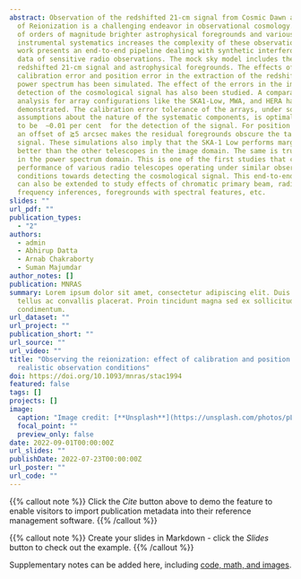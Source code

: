```yaml
---
abstract: Observation of the redshifted 21-cm signal from Cosmic Dawn and Epoch
  of Reionization is a challenging endeavor in observational cosmology. Presence
  of orders of magnitude brighter astrophysical foregrounds and various
  instrumental systematics increases the complexity of these observations. This
  work presents an end-to-end pipeline dealing with synthetic interferometric
  data of sensitive radio observations. The mock sky model includes the
  redshifted 21-cm signal and astrophysical foregrounds. The effects of
  calibration error and position error in the extraction of the redshifted 21-cm
  power spectrum has been simulated. The effect of the errors in the image plane
  detection of the cosmological signal has also been studied. A comparative
  analysis for array configurations like the SKA1-Low, MWA, and HERA has been
  demonstrated. The calibration error tolerance of the arrays, under some
  assumptions about the nature of the systematic components, is optimally found
  to be  ∼0.01 per cent  for the detection of the signal. For position errors,
  an offset of ⪆5 arcsec makes the residual foregrounds obscure the target
  signal. These simulations also imply that the SKA-1 Low performs marginally
  better than the other telescopes in the image domain. The same is true for MWA
  in the power spectrum domain. This is one of the first studies that compares
  performance of various radio telescopes operating under similar observing
  conditions towards detecting the cosmological signal. This end-to-end pipeline
  can also be extended to study effects of chromatic primary beam, radio
  frequency inferences, foregrounds with spectral features, etc.
slides: ""
url_pdf: ""
publication_types:
  - "2"
authors:
  - admin
  - Abhirup Datta
  - Arnab Chakraborty
  - Suman Majumdar
author_notes: []
publication: MNRAS
summary: Lorem ipsum dolor sit amet, consectetur adipiscing elit. Duis posuere
  tellus ac convallis placerat. Proin tincidunt magna sed ex sollicitudin
  condimentum.
url_dataset: ""
url_project: ""
publication_short: ""
url_source: ""
url_video: ""
title: "Observing the reionization: effect of calibration and position errors on
  realistic observation conditions"
doi: https://doi.org/10.1093/mnras/stac1994
featured: false
tags: []
projects: []
image:
  caption: "Image credit: [**Unsplash**](https://unsplash.com/photos/pLCdAaMFLTE)"
  focal_point: ""
  preview_only: false
date: 2022-09-01T00:00:00Z
url_slides: ""
publishDate: 2022-07-23T00:00:00Z
url_poster: ""
url_code: ""
---
```


{{% callout note %}}
Click the _Cite_ button above to demo the feature to enable visitors to import publication metadata into their reference management software.
{{% /callout %}}

{{% callout note %}}
Create your slides in Markdown - click the _Slides_ button to check out the example.
{{% /callout %}}

Supplementary notes can be added here, including [code, math, and images](https://wowchemy.com/docs/writing-markdown-latex/).

